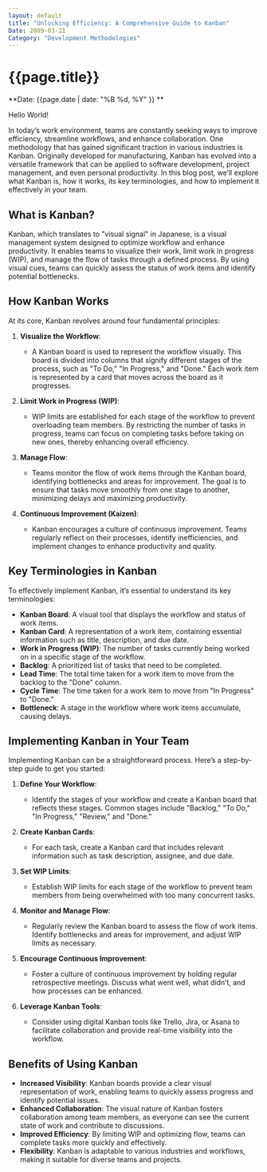 ```yaml
---
layout: default
title: "Unlocking Efficiency: A Comprehensive Guide to Kanban"
Date: 2009-03-21
Category: "Development Methodologies"
---
```



# {{page.title}}

**Date: {{page.date | date: "%B %d, %Y" }} **

Hello World!

In today’s work environment, teams are constantly seeking ways to improve efficiency, streamline workflows, and enhance collaboration. One methodology that has gained significant traction in various industries is Kanban. Originally developed for manufacturing, Kanban has evolved into a versatile framework that can be applied to software development, project management, and even personal productivity. In this blog post, we’ll explore what Kanban is, how it works, its key terminologies, and how to implement it effectively in your team.

## What is Kanban?

Kanban, which translates to "visual signal" in Japanese, is a visual management system designed to optimize workflow and enhance productivity. It enables teams to visualize their work, limit work in progress (WIP), and manage the flow of tasks through a defined process. By using visual cues, teams can quickly assess the status of work items and identify potential bottlenecks.

## How Kanban Works

At its core, Kanban revolves around four fundamental principles:

1. **Visualize the Workflow**: 
   - A Kanban board is used to represent the workflow visually. This board is divided into columns that signify different stages of the process, such as "To Do," "In Progress," and "Done." Each work item is represented by a card that moves across the board as it progresses.

2. **Limit Work in Progress (WIP)**: 
   - WIP limits are established for each stage of the workflow to prevent overloading team members. By restricting the number of tasks in progress, teams can focus on completing tasks before taking on new ones, thereby enhancing overall efficiency.

3. **Manage Flow**: 
   - Teams monitor the flow of work items through the Kanban board, identifying bottlenecks and areas for improvement. The goal is to ensure that tasks move smoothly from one stage to another, minimizing delays and maximizing productivity.

4. **Continuous Improvement (Kaizen)**: 
   - Kanban encourages a culture of continuous improvement. Teams regularly reflect on their processes, identify inefficiencies, and implement changes to enhance productivity and quality.

## Key Terminologies in Kanban

To effectively implement Kanban, it’s essential to understand its key terminologies:

- **Kanban Board**: A visual tool that displays the workflow and status of work items.
- **Kanban Card**: A representation of a work item, containing essential information such as title, description, and due date.
- **Work in Progress (WIP)**: The number of tasks currently being worked on in a specific stage of the workflow.
- **Backlog**: A prioritized list of tasks that need to be completed.
- **Lead Time**: The total time taken for a work item to move from the backlog to the "Done" column.
- **Cycle Time**: The time taken for a work item to move from "In Progress" to "Done."
- **Bottleneck**: A stage in the workflow where work items accumulate, causing delays.

## Implementing Kanban in Your Team

Implementing Kanban can be a straightforward process. Here’s a step-by-step guide to get you started:

1. **Define Your Workflow**: 
   - Identify the stages of your workflow and create a Kanban board that reflects these stages. Common stages include "Backlog," "To Do," "In Progress," "Review," and "Done."

2. **Create Kanban Cards**: 
   - For each task, create a Kanban card that includes relevant information such as task description, assignee, and due date.

3. **Set WIP Limits**: 
   - Establish WIP limits for each stage of the workflow to prevent team members from being overwhelmed with too many concurrent tasks.

4. **Monitor and Manage Flow**: 
   - Regularly review the Kanban board to assess the flow of work items. Identify bottlenecks and areas for improvement, and adjust WIP limits as necessary.

5. **Encourage Continuous Improvement**: 
   - Foster a culture of continuous improvement by holding regular retrospective meetings. Discuss what went well, what didn’t, and how processes can be enhanced.

6. **Leverage Kanban Tools**: 
   - Consider using digital Kanban tools like Trello, Jira, or Asana to facilitate collaboration and provide real-time visibility into the workflow.

## Benefits of Using Kanban

- **Increased Visibility**: Kanban boards provide a clear visual representation of work, enabling teams to quickly assess progress and identify potential issues.
- **Enhanced Collaboration**: The visual nature of Kanban fosters collaboration among team members, as everyone can see the current state of work and contribute to discussions.
- **Improved Efficiency**: By limiting WIP and optimizing flow, teams can complete tasks more quickly and effectively.
- **Flexibility**: Kanban is adaptable to various industries and workflows, making it suitable for diverse teams and projects.

